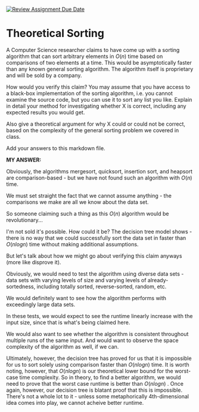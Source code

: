 [![Review Assignment Due Date](https://classroom.github.com/assets/deadline-readme-button-24ddc0f5d75046c5622901739e7c5dd533143b0c8e959d652212380cedb1ea36.svg)](https://classroom.github.com/a/9YUeXH71)
# Theoretical Sorting

A Computer Science researcher claims to have come up with a sorting algorithm
that can sort arbitrary elements in $O(n)$ time based on comparisons of two
elements at a time. This would be asymptotically faster than any known general
sorting algorithm. The algorithm itself is proprietary and will be sold by a
company.

How would you verify this claim? You may assume that you have access to a
black-box implementation of the sorting algorithm, i.e. you cannot examine the
source code, but you can use it to sort any list you like. Explain in detail
your method for investigating whether X is correct, including any expected
results you would get.

Also give a theoretical argument for why X could or could not be correct, based
on the complexity of the general sorting problem we covered in class.

Add your answers to this markdown file.

**MY ANSWER:**

Obviously, the algorithms mergesort, quicksort, insertion sort, and heapsort are comparison-based - but we have not found such an algorithm with $O(n)$ time.

We must set straight the fact that we cannot assume anything - the comparisons we make are all we know about the data set.

So someone claiming such a thing as this $O(n)$ algorithm would be revolutionary...

I'm not sold it's possible. How could it be? The decision tree model shows - there is no way that we could successfully sort the data set in faster than $O(nlogn)$ time without making additional assumptions.

But let's talk about how we might go about verifying this claim anyways (more like disprove it).

Obviously, we would need to test the algorithm using diverse data sets - data sets with varying levels of size and varying levels of already-sortedness, including totally sorted, reverse-sorted, random, etc.

We would definitely want to see how the algorithm performs with exceedingly large data sets.

In these tests, we would expect to see the runtime linearly increase with the input size, since that is what's being claimed here.

We would also want to see whether the algorithm is consistent throughout multiple runs of the same input. And would want to observe the space complexity of the algorithm as well, if we can.

Ultimately, however, the decision tree has proved for us that it is impossible for us to sort solely using comparison faster than $O(nlogn)$ time. It is worth noting, however, that $O(nlogn)$ is our theoretical lower bound for the worst-case time complexity. So in theory, to find a better algorithm, we would need to prove that the worst case runtime is better than $O(nlogn)$ . Once again, however, our decision tree is blatant proof that this is impossible. There's not a whole lot to it - unless some metaphorically 4th-dimensional idea comes into play, we cannot acheive better runtime.
